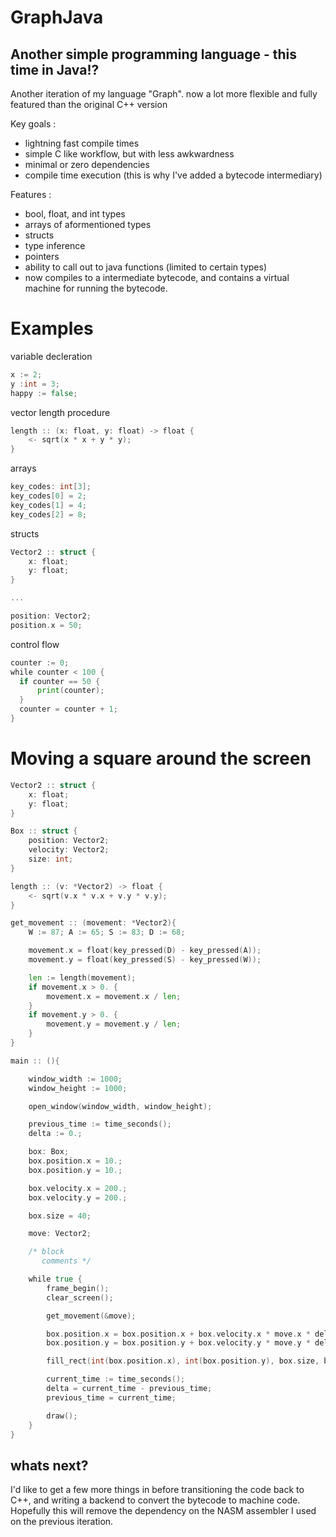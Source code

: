 # GraphJava

## Another simple programming language - this time in Java!?

Another iteration of my language "Graph". now a lot more flexible and fully featured than the original C++ version

Key goals :
- lightning fast compile times
- simple C like workflow, but with less awkwardness
- minimal or zero dependencies
- compile time execution (this is why I've added a bytecode intermediary)

Features : 
- bool, float, and int types
- arrays of aformentioned types
- structs
- type inference
- pointers
- ability to call out to java functions (limited to certain types)
- now compiles to a intermediate bytecode, and contains a virtual machine for running the bytecode.

# Examples

variable decleration
```go
x := 2;
y :int = 3;
happy := false;
```

vector length procedure
```go
length :: (x: float, y: float) -> float {
    <- sqrt(x * x + y * y);
}
```

arrays
```go
key_codes: int[3];
key_codes[0] = 2;
key_codes[1] = 4;
key_codes[2] = 8;
```

structs
```go
Vector2 :: struct {
    x: float;
    y: float;
}

...

position: Vector2;
position.x = 50;
```

control flow
```go
counter := 0;
while counter < 100 {
  if counter == 50 {
      print(counter);
  }
  counter = counter + 1;
}
```

# Moving a square around the screen
```go
Vector2 :: struct {
    x: float;
    y: float;
}

Box :: struct {
    position: Vector2;
    velocity: Vector2;
    size: int;
}

length :: (v: *Vector2) -> float {
    <- sqrt(v.x * v.x + v.y * v.y);
}

get_movement :: (movement: *Vector2){
    W := 87; A := 65; S := 83; D := 68;

    movement.x = float(key_pressed(D) - key_pressed(A));
    movement.y = float(key_pressed(S) - key_pressed(W));

    len := length(movement);
    if movement.x > 0. {
        movement.x = movement.x / len;
    }
    if movement.y > 0. {
        movement.y = movement.y / len;
    }
}

main :: (){

    window_width := 1000;
    window_height := 1000;

    open_window(window_width, window_height);

    previous_time := time_seconds();
    delta := 0.;

    box: Box;
    box.position.x = 10.;
    box.position.y = 10.;

    box.velocity.x = 200.;
    box.velocity.y = 200.;

    box.size = 40;

    move: Vector2;

    /* block
       comments */

    while true {
        frame_begin();
        clear_screen();

        get_movement(&move);

        box.position.x = box.position.x + box.velocity.x * move.x * delta;
        box.position.y = box.position.y + box.velocity.y * move.y * delta;

        fill_rect(int(box.position.x), int(box.position.y), box.size, box.size);

        current_time := time_seconds();
        delta = current_time - previous_time;
        previous_time = current_time;

        draw();
    }
}
```
## whats next?
I'd like to get a few more things in before transitioning the code back to C++, and writing a backend to convert the bytecode to machine code.
Hopefully this will remove the dependency on the NASM assembler I used on the previous iteration.
  
